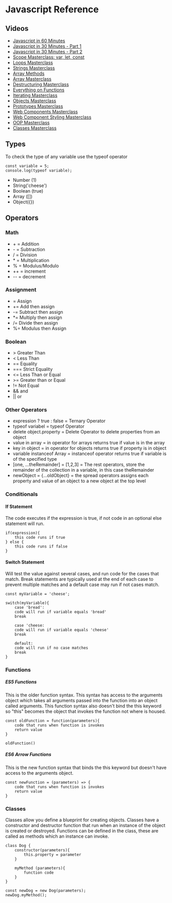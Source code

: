 # Javascript Reference


## Videos

- [Javascript in 60 Minutes](https://www.youtube.com/watch?v=yN9-eBh3dSw&list=PLY6oTPmKnKbZDZ9cRrRby4Wnr4GIJj5O3&index=1&t=355s)
- [Javascript in 30 Minutes - Part 1](https://www.youtube.com/watch?v=VEnrgqenumY&t=1s)
- [Javascript in 30 Minutes - Part 2](https://www.youtube.com/watch?v=ZO10BXnUufk)
- [Scope Masterclass: var, let, const](https://www.youtube.com/watch?v=trez5PLZm7I)
- [Loops Masterclass](https://www.youtube.com/watch?v=Yf6whlVj5qA)
- [Strings Masterclass](https://www.youtube.com/watch?v=EJy7f0YPgi8)
- [Array Methods](https://www.youtube.com/watch?v=CIWHuP8n_KA&t=4s)
- [Array Masterclass](https://www.youtube.com/watch?v=0rd-WuGtLgI)
- [Destructuring Masterclass](https://www.youtube.com/watch?v=T03vCdNz6h4&t=2s)
- [Everything on Functions](https://www.youtube.com/watch?v=fhLFpVeGdoU)
- [Iterating Masterclass](https://www.youtube.com/watch?v=JFf6ogtBUdo)
- [Objects Masterclass](https://www.youtube.com/watch?v=6Ytou94vP9g)
- [Prototypes Masterclass](https://www.youtube.com/watch?v=O_lyavc0lJc)
- [Web Components Masterclass](https://www.youtube.com/watch?v=qV7jh7ctALg)
- [Web Component Styling Masterclass](https://www.youtube.com/watch?v=9flT7pFyaXM)
- [OOP Masterclass](https://www.youtube.com/watch?v=IxbDwmNwnFQ)
- [Classes Masterclass](https://www.youtube.com/watch?v=O93r_ZB1NfQ)

## Types

To check the type of any variable use the typeof operator

```
const variable = 5;
console.log(typeof variable);
```

- Number (1)
- String('cheese')
- Boolean (true)
- Array ([])
- Object({})

## Operators

### Math
- \+ = Addition
- \- = Subtraction
- \/ = Division
- \* = Multiplication
- % = Modulus\/Modulo
- ++ = increment
- \-\- = decrement

### Assignment
- = Assign
- += Add then assign
- -= Subtract then assign
- *= Multiply then assign
- /= Divide then assign
- %= Modulus then Assign

### Boolean

- \> Greater Than
- < Less Than
- == Equality
- === Strict Equality
- <= Less Than or Equal
- \>= Greater than or Equal
- != Not Equal
- && and
- || or

### Other Operators
- expression ? true : false = Ternary Operator
- typeof variabel = typeof Operator
- delete object.property = Delete Operator to delete properties from an object
- value in array = in operator for arrays returns true if value is in the array
- key in object = in operator for objects returns true if property is in object
- variable instanceof Array = instanceof operator returns true if variable is of the specified type
- [one, ...theRemainder] = [1,2,3] = The rest operators, store the remainder of the collection in a variable, in this case theRemainder
- newObject = {...oldObject} = the spread operators assigns each property and value of an object to a new object at the top level

### Conditionals

#### If Statement
The code executes if the expression is true, if not code in an optional else statement will run.

```
if(expression){
    this code runs if true
} else {
    this code runs if false
}
```

#### Switch Statement
Will test the value against several cases, and run code for the cases that match. Break statements are typically used at the end of each case to prevent multiple matches and a default case may run if not cases match.

```
const myVariable = 'cheese';

switch(myVariable){
    case 'bread':
    code will run if variable equals 'bread'
    break

    case 'cheese:
    code will run if variable equals 'cheese'
    break

    default:
    code will run if no case matches
    break
}
```

### Functions

##### ES5 Functions
This is the older function syntax. This syntax has access to the arguments object which takes all arguments passed into the function into an object called arguments. This function syntax also doesn't bind the this keyword so "this" becomes the object that invokes the function not where is housed.

```
const oldFunction = function(parameters){
    code that runs when function is invokes
    return value
}

oldFunction()
```

##### ES6 Arrow Functions
This is the new function syntax that binds the this keyword but doesn't have access to the arguments object.

```
const newFunction = (parameters) => {
    code that runs when function is invokes
    return value
}
```

### Classes
Classes allow you define a blueprint for creating objects. Classes have a constructor and destructor function that run when an instance of the object is created or destroyed. Functions can be defined in the class, these are called as methods which an instance can invoke.

```
class Dog {
    constructor(parameters){
        this.property = parameter
    }

    myMethod (parameters){
        function code
    }
}

const newDog = new Dog(parameters);
newDog.myMethod();

```